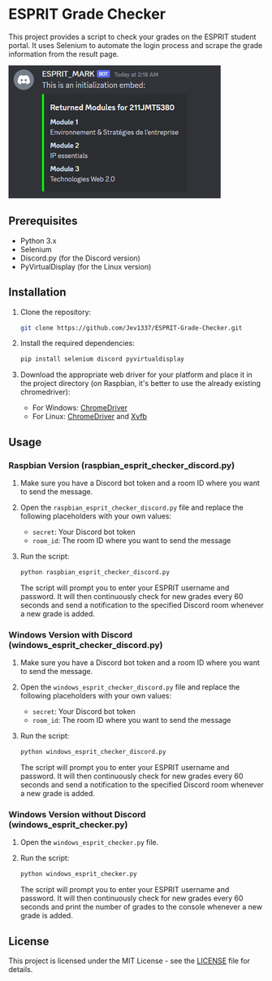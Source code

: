 # ESPRIT Grade Checker

This project provides a script to check your grades on the ESPRIT student portal. It uses Selenium to automate the login process and scrape the grade information from the result page.

<img src="img.png"></img>

## Prerequisites

- Python 3.x
- Selenium
- Discord.py (for the Discord version)
- PyVirtualDisplay (for the Linux version)

## Installation

1. Clone the repository:

    ```bash
    git clone https://github.com/Jev1337/ESPRIT-Grade-Checker.git
    ```

2. Install the required dependencies:

    ```bash
    pip install selenium discord pyvirtualdisplay
    ```

3. Download the appropriate web driver for your platform and place it in the project directory (on Raspbian, it's better to use the already existing chromedriver):
    - For Windows: [ChromeDriver]([https://sites.google.com/a/chromium.org/chromedriver/downloads](https://googlechromelabs.github.io/chrome-for-testing/))
    - For Linux: [ChromeDriver]([https://sites.google.com/a/chromium.org/chromedriver/downloads](https://googlechromelabs.github.io/chrome-for-testing/)) and [Xvfb](https://www.x.org/releases/X11R7.6/doc/man/man1/Xvfb.1.xhtml)

## Usage

### Raspbian Version (raspbian_esprit_checker_discord.py)

1. Make sure you have a Discord bot token and a room ID where you want to send the message.

2. Open the `raspbian_esprit_checker_discord.py` file and replace the following placeholders with your own values:
    - `secret`: Your Discord bot token
    - `room_id`: The room ID where you want to send the message

3. Run the script:

    ```bash
    python raspbian_esprit_checker_discord.py
    ```

    The script will prompt you to enter your ESPRIT username and password. It will then continuously check for new grades every 60 seconds and send a notification to the specified Discord room whenever a new grade is added.

### Windows Version with Discord (windows_esprit_checker_discord.py)

1. Make sure you have a Discord bot token and a room ID where you want to send the message.

2. Open the `windows_esprit_checker_discord.py` file and replace the following placeholders with your own values:
    - `secret`: Your Discord bot token
    - `room_id`: The room ID where you want to send the message

3. Run the script:

    ```bash
    python windows_esprit_checker_discord.py
    ```

    The script will prompt you to enter your ESPRIT username and password. It will then continuously check for new grades every 60 seconds and send a notification to the specified Discord room whenever a new grade is added.

### Windows Version without Discord (windows_esprit_checker.py)

1. Open the `windows_esprit_checker.py` file.

2. Run the script:

    ```bash
    python windows_esprit_checker.py
    ```

    The script will prompt you to enter your ESPRIT username and password. It will then continuously check for new grades every 60 seconds and print the number of grades to the console whenever a new grade is added.

## License

This project is licensed under the MIT License - see the [LICENSE](LICENSE) file for details.
